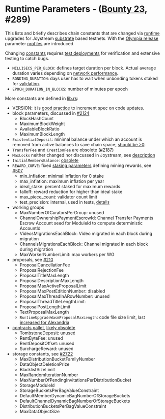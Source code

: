 # Runtime Parameters - ([Bounty 23](https://pioneer.joystreamstats.live/#/proposals/249), #289)

This lists and briefly describes chain constants that are changed via [runtime](https://github.com/Joystream/joystream/tree/master/runtime) upgrades for Joystream [substrate](https://github.com/paritytech/substrate) based testnets.
With the [Olympia release](https://github.com/Joystream/joystream/issues/2855) parameter [profiles](https://github.com/Joystream/joystream/pull/3462) are introduced.

Changing [constants](https://github.com/Joystream/joystream/blob/master/runtime/src/constants.rs) requires [test deployments](./Network-deployment) for verification and extensive testing to catch bugs.
- `MILLISECS_PER_BLOCK`: defines target duration per block. Actual average duration varies depending on [network performance](https://github.com/Joystream/community-repo/blob/master/contributions/research/validators/Babylon/11.4_Research_Max_Validator_Change_report.md).
- `BONDING_DURATION`: days user has to wait when unbonding tokens staked for [validation](https://github.com/Joystream/helpdesk/tree/master/roles/validators#rewards).
- `EPOCH_DURATION_IN_BLOCKS`: number of minutes per epoch

More constants are defined in [lib.rs](https://github.com/Joystream/joystream/blob/master/runtime/src/lib.rs):
- VERSION: it is [good practice](https://github.com/Joystream/joystream/tree/master/runtime#versioning-the-runtime) to increment spec on code updates.
- block parameters, discussed in [#2124](https://github.com/Joystream/joystream/issues/2124)
  - BlockHashCount
  - MaximumBlockWeight
  - AvailableBlockRatio
  - MaximumBlockLength
- `ExistentialDeposit`: minimal balance under which an account is removed from active balances to save chain space, [should be >0](https://github.com/paritytech/substrate/issues/10117).
- `TransferFee` and `CreationFee` are obsolete ([#2187](https://github.com/Joystream/joystream/pull/2187))
- `MaxLocks` neither changed nor discussed in Joystream, see [description](https://github.com/paritytech/substrate/pull/7103)
- `InitialMembersBalance`: [obsolete](https://github.com/Joystream/joystream/pull/1855)
- `REWARD_CURVE`: fixed [staking parameters](https://github.com/Joystream/helpdesk/tree/master/roles/validators#fixed-parameters) defining mining rewards, see [#507](https://github.com/Joystream/community-repo/issues/507)
  - min_inflation: minimal inflation for 0 stake
  - max_inflation: maximum inflation per year
  - ideal_stake: percent staked for maximum rewards
  - falloff: reward reduction for higher than ideal stake
  - max_piece_count: validator count limit
  - test_precision: internal, used in tests, [details](https://github.com/paritytech/substrate/blob/ded44948e2d5a398abcb4e342b0513cb690961bb/frame/staking/reward-curve/src/lib.rs#L54)
- working groups
  - MaxNumberOfCuratorsPerGroup: unused
  - ChannelOwnershipPaymentEscrowId: Channel Transfer Payments Escrow Account seed for ModuleId to compute deterministic AccountId
  - VideosMigrationsEachBlock: Video migrated in each block during migration
  - ChannelsMigrationsEachBlock: Channel migrated in each block during migration
  - MaxWorkerNumberLimit: max workers per WG
- proposals, see [#210](https://github.com/Joystream/joystream/issues/210)
  - ProposalCancellationFee
  - ProposalRejectionFee
  - ProposalTitleMaxLength
  - ProposalDescriptionMaxLength
  - ProposalMaxActiveProposalLimit
  - ProposalMaxPostEditionNumber: disabled
  - ProposalMaxThreadInARowNumber: unused
  - ProposalThreadTitleLengthLimit: 
  - ProposalPostLengthLimit
  - TextProposalMaxLength
  - `RuntimeUpgradeWasmProposalMaxLength`: code file size limit, last [increased for Alexandria](https://github.com/Joystream/joystream/issues/1216)
- [contracts pallet](https://paritytech.github.io/substrate/master/pallet_contracts/pallet/trait.Config.html), [likely obsolete](https://github.com/paritytech/substrate/issues/4268)
  - TombstoneDeposit: unused
  - RentByteFee: unused
  - RentDepositOffset: unused
  - SurchargeReward: unused
- storage constants, see [#2722](https://github.com/Joystream/joystream/issues/2722)
  - MaxDistributionBucketFamilyNumber
  - DataObjectDeletionPrize
  - BlacklistSizeLimit
  - MaxRandomIterationNumber
  - MaxNumberOfPendingInvitationsPerDistributionBucket
  - StorageModuleId
  - StorageBucketsPerBagValueConstraint
  - DefaultMemberDynamicBagNumberOfStorageBuckets
  - DefaultChannelDynamicBagNumberOfStorageBuckets
  - DistributionBucketsPerBagValueConstraint
  - MaxDataObjectSize
